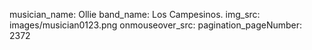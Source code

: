musician_name: Ollie
band_name: Los Campesinos.
img_src: images/musician0123.png
onmouseover_src: 
pagination_pageNumber: 2372